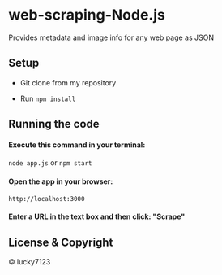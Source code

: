
# web-scraping-Node.js

Provides metadata and image info for any web page as JSON 

## Setup

* Git clone from my repository

* Run `npm install`

## Running the code

#### Execute this command in your terminal: 

`node app.js` or `npm start`

#### Open the app in your browser:

`http://localhost:3000`

#### Enter a URL in the text box and then click: "Scrape"

## License & Copyright 
© lucky7123
